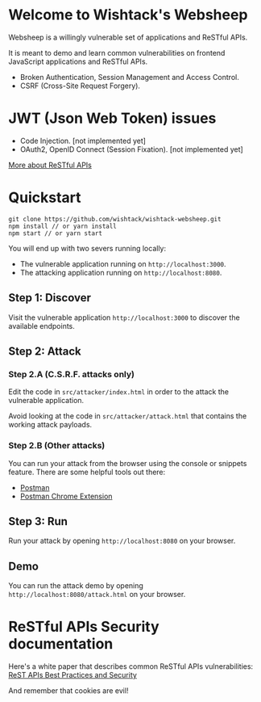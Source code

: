 Welcome to Wishtack's Websheep
=============================

Websheep is a willingly vulnerable set of applications and ReSTful APIs.

It is meant to demo and learn common vulnerabilities on frontend JavaScript applications and ReSTful APIs.
* Broken Authentication, Session Management and Access Control.
* CSRF (Cross-Site Request Forgery).
# JWT (Json Web Token) issues
* Code Injection. [not implemented yet]
* OAuth2, OpenID Connect (Session Fixation). [not implemented yet]

[More about ReSTful APIs](https://blog.wishtack.com/rest-apis-best-practices-and-security/)

# Quickstart

```shell
git clone https://github.com/wishtack/wishtack-websheep.git
npm install // or yarn install
npm start // or yarn start
```

You will end up with two severs running locally:
* The vulnerable application running on `http://localhost:3000`.
* The attacking application running on `http://localhost:8080`.

## Step 1: Discover
Visit the vulnerable application `http://localhost:3000` to discover the available endpoints.

## Step 2: Attack

### Step 2.A (C.S.R.F. attacks only)
Edit the code in `src/attacker/index.html` in order to the attack the vulnerable application.

Avoid looking at the code in `src/attacker/attack.html` that contains the working attack payloads.

### Step 2.B (Other attacks)
You can run your attack from the browser using the console or snippets feature.
There are some helpful tools out there:
* [Postman](https://www.getpostman.com/)
* [Postman Chrome Extension](https://chrome.google.com/webstore/detail/postman/fhbjgbiflinjbdggehcddcbncdddomop?hl=en)

## Step 3: Run
Run your attack by opening `http://localhost:8080` on your browser.

## Demo
You can run the attack demo by opening `http://localhost:8080/attack.html` on your browser.

# ReSTful APIs Security documentation
Here's a white paper that describes common ReSTful APIs vulnerabilities: [ReST APIs Best Practices and Security](https://blog.wishtack.com/rest-apis-best-practices-and-security/)

And remember that cookies are evil!

